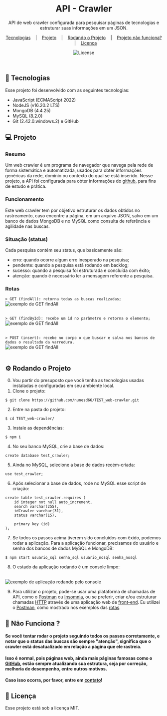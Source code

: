 <h1 align="center"> API - Crawler </h1>

<p align="center">
API de web crawler configurada para pesquisar páginas de tecnologias e estruturar suas informações em um JSON.
</p>

<p align="center">
  <a href="#rocket-tecnologias">Tecnologias</a>
  &nbsp;&nbsp;&nbsp;|&nbsp;&nbsp;&nbsp;
  <a href="#computer-projeto">Projeto</a>
  &nbsp;&nbsp;&nbsp;|&nbsp;&nbsp;&nbsp;
  <a href="#gear-rodando-o-projeto">Rodando o Projeto</a>
  &nbsp;&nbsp;&nbsp;|&nbsp;&nbsp;&nbsp;
  <a href="#rotating_light-não-funciona">Projeto não funciona?</a>
  &nbsp;&nbsp;&nbsp;|&nbsp;&nbsp;&nbsp;
  <a href="#memo-licença">Licença</a>
</p>

<p align="center">
  <img alt="License" src="https://img.shields.io/static/v1?label=license&message=MIT&color=49AA26&labelColor=000000">
</p>

<br>

## :rocket: Tecnologias

Esse projeto foi desenvolvido com as seguintes tecnologias:

- JavaScript (ECMAScript 2022)
- NodeJS (v16.20.2 LTS)
- MongoDB (4.4.25)
- MySQL (8.2.0)
- Git (2.42.0.windows.2) e GitHub

## :computer: Projeto

### Resumo

Um web crawler é um programa de navegador que navega pela rede de forma sistemática e automatizada, usados para obter informações genéricas da rede, domínio ou contexto do qual se está inserido. Nesse projeto, a API foi configurada para obter informações do [github](https://github.com/), para fins de estudo e prática.

### Funcionamento

Este web crawler tem por objetivo estruturar os dados obtidos no rastreamento, caso encontre a página, em um arquivo JSON, salvo em um banco de dados MongoDB e no MySQL como consulta de referência e agilidade nas buscas.

### Situação (status)

Cada pesquisa contém seu status, que basicamente são:
- erro: quando ocorre algum erro inesperado na pesquisa;
- pendente: quando a pesquisa está rodando em backlog;
- sucesso: quando a pesquisa foi estruturada e concluída com êxito;
- atenção: quando é necessário ler a mensagem referente a pesquisa.

<div id="rotas"></div>

### Rotas

``` > GET (findAll): retorna todas as buscas realizadas; ```
  <br>
  <img alt="exemplo de GET findAll" src="./src/assets/crawler_GET_findAll.png">
  <br><br>

``` > GET (findById): recebe um id no parâmetro e retorna o elemento; ```
  <br>
  <img alt="exemplo de GET findAll" src="./src/assets/crawler_GET_findById.png">
  <br><br>

``` > POST (insert): recebe no corpo o que buscar e salva nos bancos de dados o resultado da varredura. ```
  <br>
  <img alt="exemplo de GET findAll" src="./src/assets/crawler_POST_instrucoes.png">
  <br><br>

## :gear: Rodando o Projeto

0. Vou partir do presuposto que você tenha as tecnologias usadas instaladas e configuradas em seu ambiente local.
1. Clone o projeto:
```
$ git clone https://github.com/nunesd66/TEST_web-crawler.git
```
2. Entre na pasta do projeto:
```
$ cd TEST_web-crawler/
```
3. Instale as dependências:
```
$ npm i
```
4. No seu banco MySQL, crie a base de dados:
```
create database test_crawler;
```
5. Ainda no MySQL, selecione a base de dados recém-criada:
```
use test_crawler;
```
6. Após selecionar a base de dados, rode no MySQL esse script de criação:
```
create table test_crawler.requires (
	id integer not null auto_increment,
	search varchar(255),
    idCrawler varchar(31),
    status varchar(15),
    
    primary key (id)
);
```
7. Se todos os passos acima tiverem sido concluídos com êxido, podemos rodar a aplicação. Para a aplicação funcionar, precisamos do usuário e senha dos bancos de dados MySQL e MongoDB:
```
$ npm start usuario_sql senha_sql usuario_nosql senha_nosql
```
8. O estado da aplicação rodando é um console limpo:
<br>
<img alt="exemplo de aplicação rodando pelo console" src="./src/assets/crawler_run.png">
<br>

9. Para utilizar o projeto, pode-se usar uma plataforma de chamadas de API, como o [Postman](https://www.postman.com/) ou [Insomnia](https://insomnia.rest/), ou se preferir, criar e/ou estruturar chamadas [HTTP](https://developer.mozilla.org/pt-BR/docs/Web/HTTP/Methods) através de uma aplicação web de [front-end](https://developer.mozilla.org/pt-BR/docs/Learn/Front-end_web_developer). Eu utilizei o [Postman](https://www.postman.com/), como mostrado nos exemplos das [rotas](#rotas).

## :rotating_light: Não Funciona ?

#### Se você tentar rodar o projeto seguindo todos os passos corretamente, e notar que o status das buscas são sempre "atenção", significa que o crawler está desatualizado em relação a página que ele rastreia.
#### Isso é normal, pois páginas web, ainda mais páginas famosas como o [GitHub](https://github.com/), estão sempre atualizando sua estrutura, seja por correção, melhoria de desempenho, entre outros motivos.
#### Caso isso ocorra, por favor, entre em [contato](https://nunesd66.github.io/linktree/)!

## :memo: Licença

Esse projeto está sob a licença MIT.